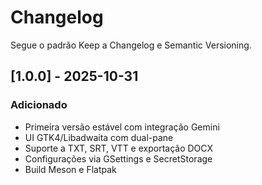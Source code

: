 # Changelog

Segue o padrão Keep a Changelog e Semantic Versioning.

## [1.0.0] - 2025-10-31
### Adicionado
- Primeira versão estável com integração Gemini
- UI GTK4/Libadwaita com dual-pane
- Suporte a TXT, SRT, VTT e exportação DOCX
- Configurações via GSettings e SecretStorage
- Build Meson e Flatpak
